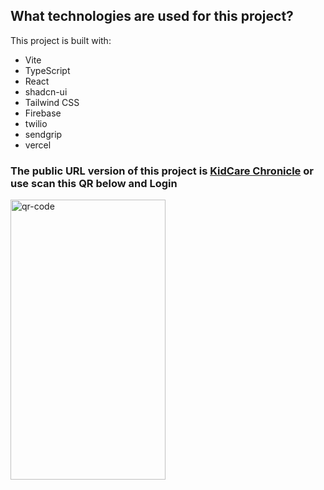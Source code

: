## What technologies are used for this project?

This project is built with:

- Vite
- TypeScript
- React
- shadcn-ui
- Tailwind CSS
- Firebase
- twilio
- sendgrip
- vercel
  
<h3>The public URL version of this project is <a href="https://immunization-tracker-966d8.web.app/">KidCare Chronicle</a> or use scan this QR below and Login 
</h3>
<centre>
  <img width="248" height="448" alt="qr-code" src="https://github.com/user-attachments/assets/7467d12a-8150-4448-8a60-4b352c18c640" />
</centre>
